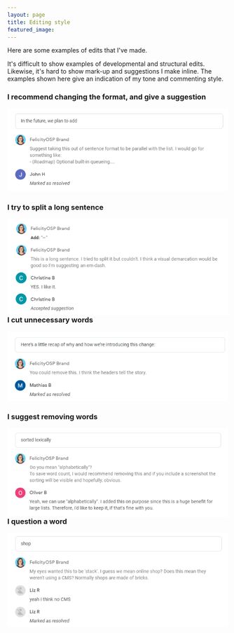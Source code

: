 ```yaml
---
layout: page
title: Editing style
featured_image: 
---
```


Here are some examples of edits that I've made. 

It's difficult to show examples of developmental and structural edits. Likewise, it's hard to show mark-up and suggestions I make inline. The examples shown here give an indication of my tone and commenting style.

### I recommend changing the format, and give a suggestion

<kbd>
<img src="/assets/images/JH.png"/>
</kbd>

### I try to split a long sentence

<kbd>
<img src="/assets/images/CB.png"/ align="right">
</kbd>

### I cut unnecessary words

<kbd>
<img src="/assets/images/MB.png"/>
</kbd>

### I suggest removing words

<kbd>
<img src="/assets/images/OB.png"/ align="right">
</kbd>  

### I question a word

<kbd>
<img src="/assets/images/LZ.png"/>
</kbd>
